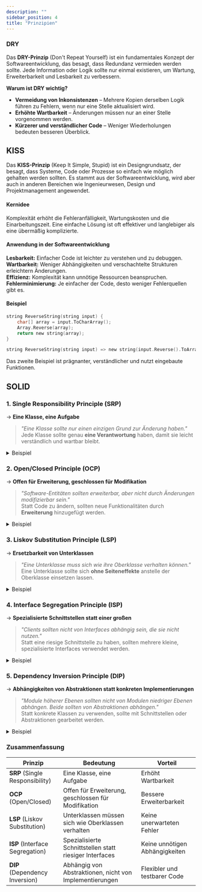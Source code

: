 ```yaml
---
description: ""
sidebar_position: 4
title: "Prinzipien"
---
```

### DRY
Das **DRY-Prinzip** (Don't Repeat Yourself) ist ein fundamentales Konzept der Softwareentwicklung, das besagt, dass Redundanz vermieden werden sollte. Jede Information oder Logik sollte nur einmal existieren, um Wartung, Erweiterbarkeit und Lesbarkeit zu verbessern.

**Warum ist DRY wichtig?**
- **Vermeidung von Inkonsistenzen** – Mehrere Kopien derselben Logik führen zu Fehlern, wenn nur eine Stelle aktualisiert wird.
- **Erhöhte Wartbarkeit** – Änderungen müssen nur an einer Stelle vorgenommen werden.
- **Kürzerer und verständlicher Code** – Weniger Wiederholungen bedeuten besseren Überblick.

## KISS
Das **KISS-Prinzip** (Keep It Simple, Stupid) ist ein Designgrundsatz, der besagt, dass Systeme, Code oder Prozesse so einfach wie möglich gehalten werden sollten. Es stammt aus der Softwareentwicklung, wird aber auch in anderen Bereichen wie Ingenieurwesen, Design und Projektmanagement angewendet.

#### Kernidee  
Komplexität erhöht die Fehleranfälligkeit, Wartungskosten und die Einarbeitungszeit. Eine einfache Lösung ist oft effektiver und langlebiger als eine übermäßig komplizierte.

#### Anwendung in der Softwareentwicklung  
**Lesbarkeit:** Einfacher Code ist leichter zu verstehen und zu debuggen.  
**Wartbarkeit:** Weniger Abhängigkeiten und verschachtelte Strukturen erleichtern Änderungen.  
**Effizienz:** Komplexität kann unnötige Ressourcen beanspruchen.  
**Fehlerminimierung:** Je einfacher der Code, desto weniger Fehlerquellen gibt es.  

#### Beispiel
```c title="Schlecht (zu kompliziert)"
string ReverseString(string input) {
    char[] array = input.ToCharArray();
    Array.Reverse(array);
    return new string(array);
}
```
```c title="Einfacher (KISS)"
string ReverseString(string input) => new string(input.Reverse().ToArray());
```
Das zweite Beispiel ist prägnanter, verständlicher und nutzt eingebaute Funktionen.
## SOLID

### 1. Single Responsibility Principle (SRP)
 -> **Eine Klasse, eine Aufgabe**

> _"Eine Klasse sollte nur einen einzigen Grund zur Änderung haben."_  
> Jede Klasse sollte genau **eine Verantwortung** haben, damit sie leicht verständlich und wartbar bleibt.

<details>
<summary>Beispiel</summary>

```c title="Schlecht"
class Report {
    public void GenerateReport() { /* Report generieren */ }
    public void SaveToFile() { /* Datei speichern */ }
}
```
```c title="Besser"
class Report {
    public void Generate() { /* Report generieren */ }
}

class ReportSaver {
    public void SaveToFile(Report report) { /* Datei speichern */ }
}

```
**Trennung von Berichtserstellung und Speichern.**  
</details>

### 2. Open/Closed Principle (OCP)
-> **Offen für Erweiterung, geschlossen für Modifikation**

> _"Software-Entitäten sollten erweiterbar, aber nicht durch Änderungen modifizierbar sein."_  
> Statt Code zu ändern, sollten neue Funktionalitäten durch **Erweiterung** hinzugefügt werden.

<details>
<summary>Beispiel</summary>

```c title="Schlecht"
class PaymentProcessor {
    public void ProcessPayment(string type) {
        if (type == "CreditCard") { /* Kreditkarte */ }
        else if (type == "PayPal") { /* PayPal */ }
    }
}
```
```c title="Besser"
interface IPaymentMethod {
    void Pay();
}

class CreditCardPayment : IPaymentMethod {
    public void Pay() { /* Kreditkarte */ }
}

class PayPalPayment : IPaymentMethod {
    public void Pay() { /* PayPal */ }
}

class PaymentProcessor {
    public void ProcessPayment(IPaymentMethod payment) {
        payment.Pay();
    }
}
```
**Leicht erweiterbar ohne bestehende Code-Änderungen.**  
</details>

### 3. Liskov Substitution Principle (LSP)
-> **Ersetzbarkeit von Unterklassen**

> _"Eine Unterklasse muss sich wie ihre Oberklasse verhalten können."_  
> Eine Unterklasse sollte sich **ohne Seiteneffekte** anstelle der Oberklasse einsetzen lassen.

<details>
<summary>Beispiel</summary>

```c title="Schlecht"
class Bird {
    public virtual void Fly() { }
}

class Penguin : Bird {
    public override void Fly() {
        throw new NotImplementedException(); // ❌ Pinguine können nicht fliegen!
    }
}
```
```c title="Besser"
abstract class Bird { }
interface IFlyable { void Fly(); }

class Sparrow : Bird, IFlyable {
    public void Fly() { /* Fliegen */ }
}

class Penguin : Bird { /* Kein Fly() notwendig */ }
```
**Pinguine müssen nicht fliegen können.**  
</details>

### 4. Interface Segregation Principle (ISP)
-> **Spezialisierte Schnittstellen statt einer großen**

> _"Clients sollten nicht von Interfaces abhängig sein, die sie nicht nutzen."_  
> Statt eine riesige Schnittstelle zu haben, sollten mehrere kleine, spezialisierte Interfaces verwendet werden.

<details>
<summary>Beispiel</summary>

```c title="Schlecht"
interface IWorker {
    void Work();
    void Eat();
}

class Robot : IWorker {
    public void Work() { /* Arbeiten */ }
    public void Eat() { throw new NotImplementedException(); } // Roboter essen nicht!
}

```

```c title="Besser"
interface IWorkable { void Work(); }
interface IEatable { void Eat(); }

class Human : IWorkable, IEatable {
    public void Work() { /* Arbeiten */ }
    public void Eat() { /* Essen */ }
}

class Robot : IWorkable {
    public void Work() { /* Arbeiten */ }
}
```
**Kein unnötiger Code für Roboter.**  
</details>

### 5. Dependency Inversion Principle (DIP)
-> **Abhängigkeiten von Abstraktionen statt konkreten Implementierungen**

> _"Module höherer Ebenen sollten nicht von Modulen niedriger Ebenen abhängen. Beide sollten von Abstraktionen abhängen."_  
> Statt konkrete Klassen zu verwenden, sollte mit Schnittstellen oder Abstraktionen gearbeitet werden.

<details>
<summary>Beispiel</summary>

```c title="Schlecht"
class LightBulb {
    public void TurnOn() { /* Licht an */ }
}

class Switch {
    private LightBulb bulb = new LightBulb();
    
    public void Operate() {
        bulb.TurnOn();
    }
}
```
```c title="Besser"
interface ISwitchable {
    void TurnOn();
}

class LightBulb : ISwitchable {
    public void TurnOn() { /* Licht an */ }
}

class Switch {
    private ISwitchable device;
    
    public Switch(ISwitchable device) {
        this.device = device;
    }

    public void Operate() {
        device.TurnOn();
    }
}
```
**Flexibel für andere Geräte, nicht nur Glühbirnen.**  
</details>

### Zusammenfassung

| Prinzip                         | Bedeutung                                               | Vorteil                        |
| ------------------------------- | ------------------------------------------------------- | ------------------------------ |
| **SRP** (Single Responsibility) | Eine Klasse, eine Aufgabe                               | Erhöht Wartbarkeit             |
| **OCP** (Open/Closed)           | Offen für Erweiterung, geschlossen für Modifikation     | Bessere Erweiterbarkeit        |
| **LSP** (Liskov Substitution)   | Unterklassen müssen sich wie Oberklassen verhalten      | Keine unerwarteten Fehler      |
| **ISP** (Interface Segregation) | Spezialisierte Schnittstellen statt riesiger Interfaces | Keine unnötigen Abhängigkeiten |
| **DIP** (Dependency Inversion)  | Abhängig von Abstraktionen, nicht von Implementierungen | Flexibler und testbarer Code   |
